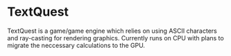 # TextQuest
 
TextQuest is a game/game engine which relies on using ASCII characters and ray-casting for rendering graphics. Currently runs on CPU with plans to migrate the neccessary calculations to the GPU.
